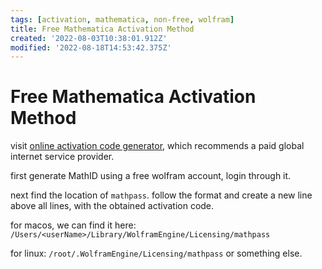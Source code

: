 ```yaml
---
tags: [activation, mathematica, non-free, wolfram]
title: Free Mathematica Activation Method
created: '2022-08-03T10:38:01.912Z'
modified: '2022-08-18T14:53:42.375Z'
---
```


# Free Mathematica Activation Method

visit [online activation code generator](https://ibug.io/blog/2019/05/mathematica-keygen/), which recommends a paid global internet service provider.

first generate MathID using a free wolfram account, login through it.

next find the location of `mathpass`. follow the format and create a new line above all lines, with the obtained activation code.

for macos, we can find it here:
`/Users/<userName>/Library/WolframEngine/Licensing/mathpass`

for linux:
`/root/.WolframEngine/Licensing/mathpass` or something else.
